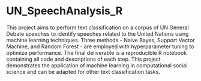 # UN_SpeechAnalysis_R
 This project aims to perform text classification on a corpus of UN General Debate speeches to identify speeches related to the United Nations using machine learning techniques. Three methods - Naive Bayes, Support Vector Machine, and Random Forest - are employed with hyperparameter tuning to optimize performance. The final deliverable is a reproducible R notebook containing all code and descriptions of each step. This project demonstrates the application of machine learning in computational social science and can be adapted for other text classification tasks.

